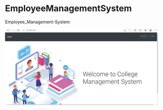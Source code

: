 # EmployeeManagementSystem
Employee_Management-System

![HomePage](/static/images/homepage.png)




























